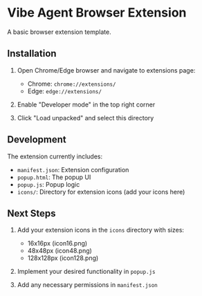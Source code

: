 # Vibe Agent Browser Extension

A basic browser extension template.

## Installation

1. Open Chrome/Edge browser and navigate to extensions page:
   - Chrome: `chrome://extensions/`
   - Edge: `edge://extensions/`

2. Enable "Developer mode" in the top right corner

3. Click "Load unpacked" and select this directory

## Development

The extension currently includes:
- `manifest.json`: Extension configuration
- `popup.html`: The popup UI
- `popup.js`: Popup logic
- `icons/`: Directory for extension icons (add your icons here)

## Next Steps

1. Add your extension icons in the `icons` directory with sizes:
   - 16x16px (icon16.png)
   - 48x48px (icon48.png)
   - 128x128px (icon128.png)

2. Implement your desired functionality in `popup.js`

3. Add any necessary permissions in `manifest.json` 